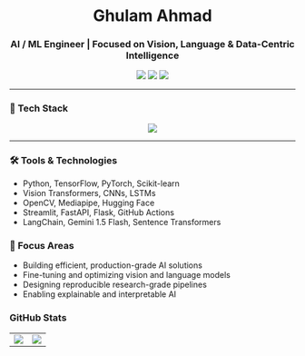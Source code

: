 <h1 align="center">Ghulam Ahmad</h1>
<h3 align="center">AI / ML Engineer | Focused on Vision, Language & Data-Centric Intelligence</h3>

<p align="center">
  <a href="mailto:ghulam.ahmad.uet@gmail.com"><img src="https://img.shields.io/badge/Email-grey?style=for-the-badge&logo=gmail"></a>
  <a href="https://www.linkedin.com/in/ghulam-ahmad-840a06249/"><img src="https://img.shields.io/badge/LinkedIn-blue?style=for-the-badge&logo=linkedin"></a>
  <a href="https://leetcode.com/GhulamAhmad381/"><img src="https://img.shields.io/badge/LeetCode-orange?style=for-the-badge&logo=leetcode"></a>
</p>

---
### 🔧 Tech Stack

<p align="center">
  <img src="https://skillicons.dev/icons?i=py,tensorflow,pytorch,anaconda,opencv,git,github,linux,matlab,pycharm,sklearn,vscode,mysql" />
</p>

---

### 🛠 Tools & Technologies

- Python, TensorFlow, PyTorch, Scikit-learn  
- Vision Transformers, CNNs, LSTMs  
- OpenCV, Mediapipe, Hugging Face  
- Streamlit, FastAPI, Flask, GitHub Actions  
- LangChain, Gemini 1.5 Flash, Sentence Transformers

### 🎯 Focus Areas

- Building efficient, production-grade AI solutions  
- Fine-tuning and optimizing vision and language models  
- Designing reproducible research-grade pipelines  
- Enabling explainable and interpretable AI  

### GitHub Stats
<table align="center">
    <tr>
        <td><img src="https://github-profile-summary-cards.vercel.app/api/cards/stats?username=ghulam-ahmad-1&theme=2077" /></td>
        <td><img src="https://github-profile-summary-cards.vercel.app/api/cards/repos-per-language?username=ghulam-ahmad-1&theme=2077" /></td>
    </tr>
</table>


